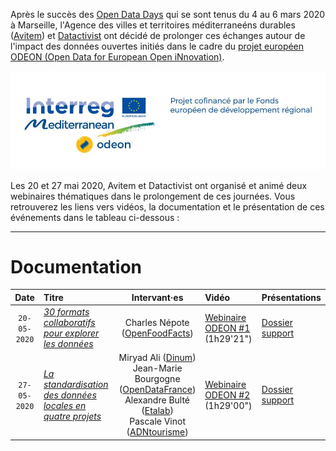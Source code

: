 Après le succès des [Open Data Days](https://datactivist.coop/opendatadays/) qui se sont tenus du 4 au 6 mars 2020 à Marseille, l'Agence des villes et territoires méditerraneéns durables ([Avitem](https://www.avitem.org/)) et [Datactivist](https://www.datactivist.coop) ont décidé de prolonger ces échanges autour de l'impact des données ouvertes initiés dans le cadre du [projet européen ODEON (Open Data for European Open iNnovation)](https://www.avitem.org/fr/projet/odeon-open-data-european-open-innovation).

![](./img/odeon_logo.jpg)

Les 20 et 27 mai 2020, Avitem et Datactivist ont organisé et animé deux webinaires thématiques dans le prolongement de ces journées. Vous retrouverez les liens vers vidéos, la documentation et le présentation de ces événements dans le tableau ci-dessous :

***

# Documentation

| Date | Titre | Intervant·es | Vidéo | Présentations
| :---: | :--- | :---: | :--- | :---|
| `20-05-2020` | [*30 formats collaboratifs pour explorer les données*](http://datactivist.coop/webinaires_odeon/webinaire_ODEON_exploration) | Charles Népote ([OpenFoodFacts](https://fr.openfoodfacts.org/)) | [Webinaire ODEON #1](https://aperi.tube/videos/watch/33c1d132-8d0b-40b8-8403-b4c9c9c42933) (1h29'21") | [Dossier support](./webinaire_ODEON_exploration/supports) |
| `27-05-2020` | [*La standardisation des données locales en quatre projets*](http://datactivist.coop/webinaires_odeon/webinaire_ODEON_standardisation) | Miryad Ali ([Dinum](https://numerique.gouv.fr/)) <br/> Jean-Marie Bourgogne ([OpenDataFrance](http://www.opendatafrance.net/)) <br/> Alexandre Bulté ([Etalab](https://www.etalab.gouv.fr/)) <br/> Pascale Vinot ([ADNtourisme](https://www.adn-tourisme.fr/)) | [Webinaire ODEON #2](https://aperi.tube/videos/watch/d28ee50f-a4cb-42ab-842a-87a86b83aac8) (1h29'00") | [Dossier support](./webinaire_ODEON_standardisation/supports) |
